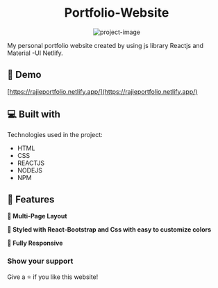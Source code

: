 <h1 align="center" id="title">Portfolio-Website</h1>
<p align="center"><img src="![image](https://github.com/RAJIE11/Portfolio_website/assets/74948755/0cf8fdae-61ca-4c82-9a48-36c4bffd5045)" alt="project-image"></p>

<p id="description">My personal portfolio website created by using js library Reactjs and Material -UI Netlify.</p>

<h2>🚀 Demo</h2>

[https://rajieportfolio.netlify.app/](https://rajieportfolio.netlify.app/)
  
<h2>💻 Built with</h2>

Technologies used in the project:

*   HTML
*   CSS
*   REACTJS
*   NODEJS
*   NPM

<h2>🧐 Features</h2>

**📖 Multi-Page Layout**

**🎨 Styled with React-Bootstrap and Css with easy to customize colors**

**📱 Fully Responsive**


### Show your support

Give a ⭐ if you like this website!
